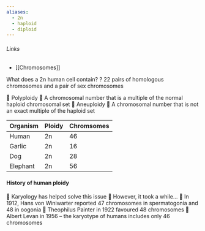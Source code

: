 ```yaml
---
aliases:
  - 2n
  - haploid
  - diploid
---
```


###### Links
- [[Chromosomes]] 


What does a 2n human cell contain?
?
22 pairs of homologous chromosomes and a pair of sex chromosomes

 Polyploidy  A chromosomal number that is a multiple of the normal haploid chromosomal set
 Aneuploidy  A chromosomal number that is not an exact multiple of the haploid set

| Organism | Ploidy | Chromsomes |
| -------- | ------ | ---------- |
| Human    | 2n     | 46         |
| Garlic   | 2n     | 16         |
| Dog      | 2n     | 28         |
| Elephant | 2n     | 56         |


#### History of human ploidy
 Karyology has helped solve this issue  However, it took a while…  In 1912, Hans von Winiwarter reported 47 chromosomes in spermatogonia and 48 in oogonia  Theophilus Painter in 1922 favoured 48 chromosomes  Albert Levan in 1956 – the karyotype of humans includes only 46 chromosomes